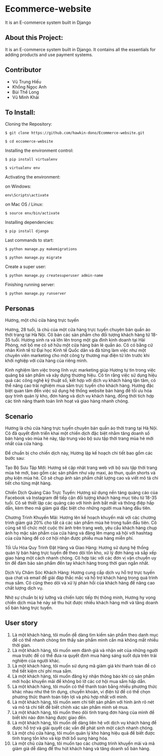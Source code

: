 # Ecommerce-website


It is an E-commerce system built in Django

## About this Project:

It is an E-commerce system built in Django. It contains all the essentials for adding products and use payment systems.

## Contributor
- Vũ Trung Hiếu 
- Khổng Ngọc Anh
- Bùi Thế Long
- Vũ Minh Khải


## To Install:

Cloning the Repository:

```
$ git clone https://github.com/hawkin-dono/Ecommerce-website.git

$ cd eccomerce-website

```

Installing the environment control:

```
$ pip install virtualenv

$ virtualenv env

```

Activating the environment:

on Windows:
```
env\Scripts\activate

```
on Mac OS / Linux:
```
$ source env/bin/activate

```

Installing dependencies:

```
$ pip install django

```

Last commands to start:

```
$ python manage.py makemigrations

$ python manage.py migrate

```
Create a super user:

```
$ python manage.py createsuperuser admin-name

```

Finishing running server:

```
$ python manage.py runserver

```

## Personas
Hương, một chủ cửa hàng trực tuyến

Hương, 28 tuổi, là chủ của một cửa hàng trực tuyến chuyên bán quần áo thời trang tại Hà Nội. Cô bán các sản phẩm cho đối tượng khách hàng từ 18-35 tuổi. Hương sinh ra và lớn lên trong một gia đình kinh doanh tại Hải Phòng, nơi bố mẹ cô sở hữu một cửa hàng bán lẻ quần áo. Cô có bằng cử nhân Kinh tế từ Đại học Kinh tế Quốc dân và đã từng làm việc như một chuyên viên marketing cho một công ty thương mại điện tử lớn trước khi khởi nghiệp với cửa hàng của riêng mình.

Kinh nghiệm làm việc trong lĩnh vực marketing giúp Hương tự tin trong việc quảng bá sản phẩm và xây dựng thương hiệu. Cô tin rằng việc sử dụng hiệu quả các công nghệ kỹ thuật số, kết hợp với dịch vụ khách hàng tận tâm, có thể nâng cao trải nghiệm mua sắm trực tuyến cho khách hàng. Hương đặc biệt quan tâm đến việc sử dụng hệ thống website bán hàng để tối ưu hóa quy trình quản lý kho, đơn hàng và dịch vụ khách hàng, đồng thời tích hợp các tính năng thanh toán linh hoạt và giao hàng nhanh chóng.

## Scenario
Hương là chủ cửa hàng trực tuyến chuyên bán quần áo thời trang tại Hà Nội. Cô đã quyết định triển khai một chiến dịch đặc biệt nhằm tăng doanh số bán hàng vào mùa hè này, tập trung vào bộ sưu tập thời trang mùa hè mới nhất của cửa hàng.

Để chuẩn bị cho chiến dịch này, Hương lập kế hoạch chi tiết bao gồm các bước sau:

Tạo Bộ Sưu Tập Mới: Hương sẽ cập nhật trang web với bộ sưu tập thời trang mùa hè mới, bao gồm các sản phẩm như váy maxi, áo thun, quần shorts và phụ kiện mùa hè. Cô sẽ chụp ảnh sản phẩm chất lượng cao và viết mô tả chi tiết cho từng mặt hàng.

Chiến Dịch Quảng Cáo Trực Tuyến: Hương sử dụng nền tảng quảng cáo của Facebook và Instagram để tiếp cận đối tượng khách hàng mục tiêu từ 18-35 tuổi. Cô sẽ thiết lập các quảng cáo với hình ảnh bắt mắt và thông điệp hấp dẫn, kèm theo mã giảm giá đặc biệt cho những người mua hàng đầu tiên.

Chương Trình Khuyến Mãi: Hương lên kế hoạch khuyến mãi với các chương trình giảm giá 20% cho tất cả các sản phẩm mùa hè trong tuần đầu tiên. Cô cũng sẽ tổ chức một cuộc thi ảnh trên trang web, yêu cầu khách hàng chụp ảnh họ mặc sản phẩm của cửa hàng và đăng lên mạng xã hội với hashtag của cửa hàng để có cơ hội nhận được phiếu mua hàng miễn phí.

Tối Ưu Hóa Quy Trình Đặt Hàng và Giao Hàng: Hương sử dụng hệ thống quản lý bán hàng trực tuyến để theo dõi tồn kho, xử lý đơn hàng và sắp xếp giao hàng một cách nhanh chóng. Cô hợp tác với các đơn vị vận chuyển uy tín để đảm bảo sản phẩm đến tay khách hàng trong thời gian ngắn nhất.

Dịch Vụ Chăm Sóc Khách Hàng: Hương cung cấp dịch vụ hỗ trợ trực tuyến qua chat và email để giải đáp thắc mắc và hỗ trợ khách hàng trong quá trình mua sắm. Cô cũng theo dõi và xử lý phản hồi của khách hàng để nâng cao chất lượng dịch vụ.

Nhờ sự chuẩn bị kỹ lưỡng và chiến lược tiếp thị thông minh, Hương hy vọng chiến dịch mùa hè này sẽ thu hút được nhiều khách hàng mới và tăng doanh số bán hàng trực tuyến.

## User story
1. Là một khách hàng, tôi muốn dễ dàng tìm kiếm sản phẩm theo danh mục để có thể nhanh chóng tìm thấy sản phẩm mình cần mà không mất nhiều thời gian.
2. Là một khách hàng, tôi muốn xem đánh giá và nhận xét của những người mua trước để có thể đưa ra quyết định mua hàng sáng suốt dựa trên trải nghiệm của người khác.
3. Là một khách hàng, tôi muốn sử dụng mã giảm giá khi thanh toán để có thể tiết kiệm chi phí mua sắm.
4. Là một khách hàng, tôi muốn đăng ký nhận thông báo khi có sản phẩm mới hoặc khuyến mãi để không bỏ lỡ các cơ hội mua sắm hấp dẫn.
5. Là một khách hàng, tôi muốn có thể thanh toán bằng nhiều phương thức khác nhau như thẻ tín dụng, chuyển khoản, ví điện tử để có thể chọn phương thức thanh toán tiện lợi và phù hợp nhất với mình.
6. Là một khách hàng, tôi muốn xem chi tiết sản phẩm với hình ảnh rõ nét và mô tả chi tiết để biết chính xác sản phẩm mình sẽ mua.
7. Là một khách hàng, tôi muốn theo dõi tình trạng đơn hàng của mình để biết khi nào đơn hàng được giao đến.
8. Là một khách hàng, tôi muốn dễ dàng liên hệ với dịch vụ khách hàng để được hỗ trợ và giải quyết các vấn đề phát sinh một cách nhanh chóng.
9. Là một chủ cửa hàng, tôi muốn quản lý kho hàng hiệu quả để biết được tình trạng tồn kho và kịp thời bổ sung hàng hóa.
10. Là một chủ cửa hàng, tôi muốn tạo các chương trình khuyến mãi và mã giảm giá dễ dàng để thu hút khách hàng và tăng doanh số bán hàng.
